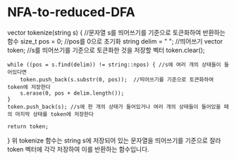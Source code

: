 # NFA-to-reduced-DFA

vector<string> tokenize(string s) {	//문자열 s를 띄어쓰기를 기준으로 토큰화하여 반환하는 함수
	size_t pos = 0;	//pos를 0으로 초기화
	string delim = " ";	//띄어쓰기
	vector<string> token;	//s를 띄어쓰기를 기준으로 토큰화한 것을 저장할 벡터
	token.clear();

	while ((pos = s.find(delim)) != string::npos) {	//s에 여러 개의 상태들이 들어있다면 
		token.push_back(s.substr(0, pos));	//띄어쓰기를 기준으로 토큰화하여 token에 저장한다
		s.erase(0, pos + delim.length());
	}
	token.push_back(s);	//s에 한 개의 상태가 들어있거나 여러 개의 상태들이 들어있을 때의 마지막 상태를 token에 저장한다

	return token;
}
위 tokenize 함수는 string s에 저장되어 있는 문자열을 띄어쓰기를 기준으로 잘라 token 벡터에 각각 저장하여 이를 반환하는 함수입니다.

